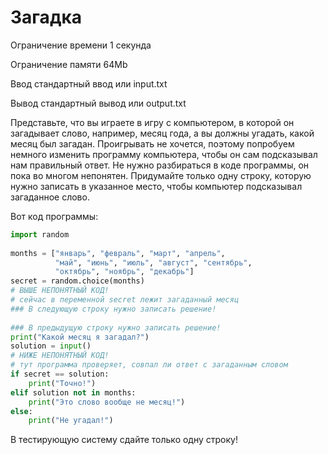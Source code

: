 # Загадка

Ограничение времени	1 секунда

Ограничение памяти	64Mb

Ввод	стандартный ввод или input.txt

Вывод	стандартный вывод или output.txt

Представьте, что вы играете в игру с компьютером, в которой он загадывает слово, например, месяц года, а вы должны угадать, какой месяц был загадан. Проигрывать не хочется, поэтому попробуем немного изменить программу компьютера, чтобы он сам подсказывал нам правильный ответ. Не нужно разбираться в коде программы, он пока во многом непонятен. Придумайте только одну строку, которую нужно записать в указанное место, чтобы компьютер подсказывал загаданное слово.

Вот код программы:

```python
import random  
 
months = ["январь", "февраль", "март", "апрель",  
          "май", "июнь", "июль", "август", "сентябрь",  
          "октябрь", "ноябрь", "декабрь"]  
secret = random.choice(months)  
# ВЫШЕ НЕПОНЯТНЫЙ КОД!  
# сейчас в переменной secret лежит загаданный месяц  
### В следующую строку нужно записать решение!  
 
### В предыдущую строку нужно записать решение!  
print("Какой месяц я загадал?")  
solution = input()  
# НИЖЕ НЕПОНЯТНЫЙ КОД!  
# тут программа проверяет, совпал ли ответ с загаданным словом  
if secret == solution:  
    print("Точно!")  
elif solution not in months:  
    print("Это слово вообще не месяц!")  
else:  
    print("Не угадал!")  
```
В тестирующую систему сдайте только одну строку!